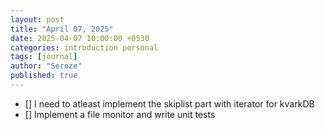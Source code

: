 ```yaml
---
layout: post
title: "April 07, 2025"
date: 2025-04-07 10:00:00 +0530
categories: introduction personal
tags: [journal]
author: "Seroze"
published: true
---
```


- [] I need to atleast implement the skiplist part with iterator for kvarkDB
- [] Implement a file monitor and write unit tests
